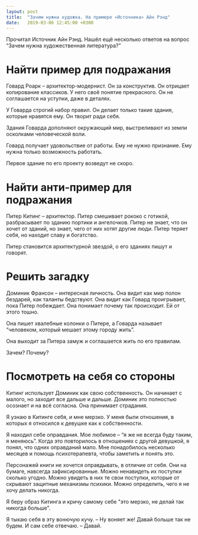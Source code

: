 ```yaml
---
layout: post
title:  "Зачем нужна художка. На примере «Источника» Айн Рэнд"
date:   2019-03-06 12:45:00 +0300
---
```


​Прочитал Источник Айн Рэнд. Нашёл ещё несколько ответов на вопрос “Зачем нужна художественная литература?” 

# Найти пример для подражания  

Говард Роарк – архитектор-модернист. Он за конструктив. Он отрицает копирование классиков. У него своё понятие прекрасного. Он не соглашается на уступки, даже в деталях. 

У Говарда строгий набор правил. Он делает только такие здания, которые нравятся ему. Он творит ради себя. 

Здания Говарда дополняют окружающий мир, выстреливают из земли осколками человеческой воли. 

Говард получает удовольствие от работы. Ему не нужно признание. Ему нужна только возможность работать. 

Первое здание по его проекту возведут не скоро. 

# Найти анти-пример для подражания 

Питер Китинг – архитектор. Питер смешивает рококо с готикой, разбрасывает по зданию портики и ангелочков. Питер не знает, что он хочет от зданий, но знает, чего от них хотят другие люди. Питер теряет себя, но находит славу и богатство. 

Питер становится архитектурной звездой, о его зданиях пишут и говорят. 

# Решить загадку  

Доминик Франсон – интересная личность. Она видит как мир полон бездарей, как таланты бедствуют. Она видит как Говард проигрывает, пока Питер побеждает. Она понимает почему так происходит. Ей от этого тошно. 

Она пишет хвалебные колонки о Питере, а Говарда называет “человеком, который мешает этому городу жить”. 

Она выходит за Питера замуж и соглашается жить по его правилам. 

Зачем? Почему? 

# Посмотреть на себя со стороны  

Китинг использует Доминик как свою собственность. Он начинает с малого, но заходит все дальше и дальше. Доминик это полностью осознает и на всё согласна. Она принимает страдания. 

Я узнаю в Китинге себя, и мне мерзко. У меня были отношения, в которых я относился к девушке как к собственности. 

Я находил себе оправдания. Мое любимое – “я же не всегда буду таким, я меняюсь”. Когда это повторилось в отношениях с другой девушкой, я понял, что одних оправданий мало. Мне понадобилось несколько месяцев и помощь психотерапевта, чтобы заметить и понять это. 

Персонажей книги не хочется оправдывать, в отличие от себя. Они на бумаге, навсегда зафиксированные. Можно ненавидеть их поступки сколько угодно. Можно увидеть в них те свои поступки, которые от скрывают защитные механизмы психики. Можно определить, чего я не хочу делать никогда. 

Я беру образ Китинга и кричу самому себе "это мерзко, не делай так никогда больше". 

Я тыкаю себя в эту вонючую кучу. 
– Ну воняет же! Давай больше так не будем. 
И сам себе отвечаю. 
– Давай.